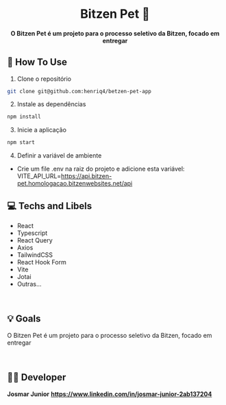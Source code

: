 <h1 align="center">
    Bitzen Pet 🐶
</h1>

<h4 align="center">
  O Bitzen Pet é um projeto para o processo seletivo da Bitzen, focado em entregar 
</h4>

</hr>

## 📀 How To Use

1. Clone o repositório

```bash
git clone git@github.com:henriq4/betzen-pet-app
```

2. Instale as dependências

```bash
npm install
```

3. Inicie a aplicação

```bash
npm start
```

4. Definir a variável de ambiente
- Crie um file .env na raiz do projeto e adicione esta variável: VITE_API_URL=https://api.bitzen-pet.homologacao.bitzenwebsites.net/api

## 💻 Techs and Libels
- React
- Typescript
- React Query
- Axios
- TailwindCSS
- React Hook Form
- Vite
- Jotai
- Outras...

<br/>

## 💡 Goals

O Bitzen Pet é um projeto para o processo seletivo da Bitzen, focado em entregar 

<br/>

## 👨‍💻 Developer

**Josmar Junior**
**https://www.linkedin.com/in/josmar-junior-2ab137204**
